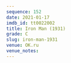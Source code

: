 ```yaml
---
sequence: 152
date: 2021-01-17
imdb_id: tt0022002
title: Iron Man (1931)
grade: C
slug: iron-man-1931
venue: OK.ru
venue_notes:
---
```



